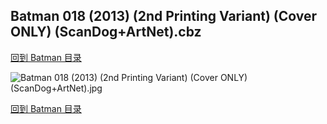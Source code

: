## Batman 018 (2013) (2nd Printing Variant) (Cover ONLY) (ScanDog+ArtNet).cbz


[回到 Batman 目录](https://github.com/alicewish/markdown/blob/master/series/Batman.md)


![Batman 018 (2013) (2nd Printing Variant) (Cover ONLY) (ScanDog+ArtNet).jpg](https://wx1.sinaimg.cn/large/6a9fdecagy1fq32qyfkdjj21401p81kx.jpg)

[回到 Batman 目录](https://github.com/alicewish/markdown/blob/master/series/Batman.md)

